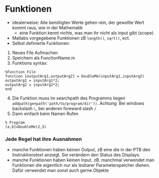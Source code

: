 # Funktionen

- Idealerweise: Alle benötigten Werte gehen rein, der gewollte Wert kommt raus, wie in der Mathematik
    - eine Funktion kennt nichts, was man ihr nicht als input gibt (scope)
- Matlabs vorgegebene Funktionen zB `length()`, `sqrt()`, ect.
- Selbst definierte Funktionen:
1. Neues File Aufmachen
2. Speichern als FunctionName.m
3. Funktions syntax:
```
%Function File
function [outputArg1,outputArg2] = DoubleMe(inputArg1,inputArg2)
outputArg1 = inputArg1*2;
outputArg2 = inputArg2*2;
end
```
4. Die Funktion muss im searchpath des Programms liegen `addpath(genpath('path/to/program/dir'))`. Achtung: Bei windows backslash `\`, bei anderen foreward slash `/`
5. Dann einfach beim Namen Rufen
``` 
% Program
[a,b]=DoubleMe(2,5)
```
### Jede Regel hat ihre Ausnahmen
- manche Funktionen haben keinen Output, zB eine die in der PTB den Instruktionstext anzeigt. Sie verändern den Status des Displays.
- manche Funktionen haben keinen Input.  zB. manchmal verwendet man Funktionen die eigentlich nur als lesbarer Parameterspeicher dienen. Dafür verwendet man sonst auch gerne Objekte
